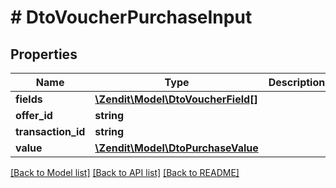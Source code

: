 # # DtoVoucherPurchaseInput

## Properties

Name | Type | Description | Notes
------------ | ------------- | ------------- | -------------
**fields** | [**\Zendit\Model\DtoVoucherField[]**](DtoVoucherField.md) |  | [optional]
**offer_id** | **string** |  | [optional]
**transaction_id** | **string** |  | [optional]
**value** | [**\Zendit\Model\DtoPurchaseValue**](DtoPurchaseValue.md) |  | [optional]

[[Back to Model list]](../../README.md#models) [[Back to API list]](../../README.md#endpoints) [[Back to README]](../../README.md)
